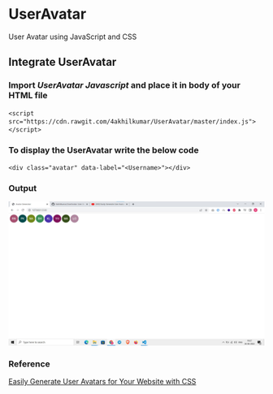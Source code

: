 # UserAvatar
User Avatar using JavaScript and CSS

## Integrate UserAvatar
### Import *UserAvatar Javascript* and place it in body of your HTML file
```
<script src="https://cdn.rawgit.com/4akhilkumar/UserAvatar/master/index.js"></script>
```
### To display the UserAvatar write the below code
```
<div class="avatar" data-label="<Username>"></div>
``` 

### Output
![UserAvatar](https://raw.githubusercontent.com/4akhilkumar/UserAvatar/master/Screenshot%202022-06-26%20192710.jpg "ToastMessageJS")

### Reference
[Easily Generate User Avatars for Your Website with CSS](https://www.youtube.com/watch?v=o8d-bjPzI-g)